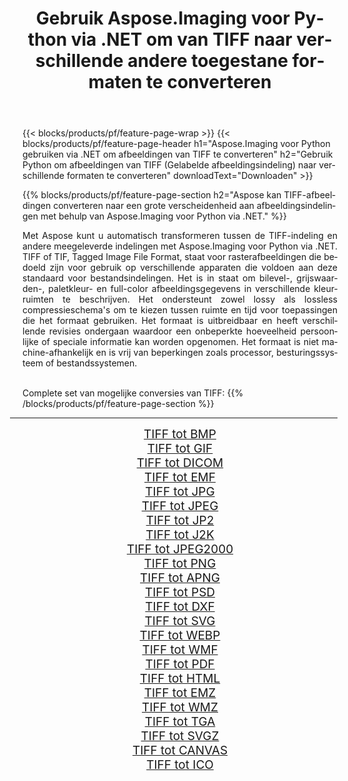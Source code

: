 ﻿---
title: Gebruik Aspose.Imaging voor Python via .NET om van TIFF naar verschillende andere toegestane formaten te converteren 
weight: 3920
url: /nl/python-net/conversion/from/tiff 
lang: nl
langdirlevel: 2
locales: zh-hans,ja,it,ru,de,es,fr,nl,id,lt,pl,pt,vi,tr,ko,zh-hant,ar,hi,th,sv,cs,uk,he
description: U kunt snel transformeren van TIFF(Gelabelde afbeeldingsindeling) naar verschillende formaten met behulp van Aspose.Imaging voor Python via .NET.
---

{{< blocks/products/pf/feature-page-wrap >}}
{{< blocks/products/pf/feature-page-header h1="Aspose.Imaging voor Python gebruiken via .NET om afbeeldingen van TIFF te converteren" h2="Gebruik Python om afbeeldingen van TIFF (Gelabelde afbeeldingsindeling) naar verschillende formaten te converteren" downloadText="Downloaden" >}}


{{% blocks/products/pf/feature-page-section  h2="Aspose kan TIFF-afbeeldingen converteren naar een grote verscheidenheid aan afbeeldingsindelingen met behulp van Aspose.Imaging voor Python via .NET." %}}
<p align=justify>Met Aspose kunt u automatisch transformeren tussen de TIFF-indeling en andere meegeleverde indelingen met Aspose.Imaging voor Python via .NET. TIFF of TIF, Tagged Image File Format, staat voor rasterafbeeldingen die bedoeld zijn voor gebruik op verschillende apparaten die voldoen aan deze standaard voor bestandsindelingen. Het is in staat om bilevel-, grijswaarden-, paletkleur- en full-color afbeeldingsgegevens in verschillende kleurruimten te beschrijven. Het ondersteunt zowel lossy als lossless compressieschema's om te kiezen tussen ruimte en tijd voor toepassingen die het formaat gebruiken. Het formaat is uitbreidbaar en heeft verschillende revisies ondergaan waardoor een onbeperkte hoeveelheid persoonlijke of speciale informatie kan worden opgenomen. Het formaat is niet machine-afhankelijk en is vrij van beperkingen zoals processor, besturingssysteem of bestandssystemen.</p>
<br/>
Complete set van mogelijke conversies van TIFF:
{{% /blocks/products/pf/feature-page-section %}}
<div class="container-fluid productfamilypage bg-gray">
    <div class="convertypes bg-gray agp-content section">
        <div class="container">
		<hr style="margin-left:-20px;"/>
		<div class="row other-converters" style="gap: 10px;font-size: 19px;text-align:center;">
		    <div class='col-md-2 other-converter remove-lp remove-rp'><a href="/imaging/nl/python-net/conversion/tiff-to-bmp" style="padding:15px;">TIFF tot BMP</a></div><div class='col-md-2 other-converter remove-lp remove-rp'><a href="/imaging/nl/python-net/conversion/tiff-to-gif" style="padding:15px;">TIFF tot GIF</a></div><div class='col-md-2 other-converter remove-lp remove-rp'><a href="/imaging/nl/python-net/conversion/tiff-to-dicom" style="padding:15px;">TIFF tot DICOM</a></div><div class='col-md-2 other-converter remove-lp remove-rp'><a href="/imaging/nl/python-net/conversion/tiff-to-emf" style="padding:15px;">TIFF tot EMF</a></div><div class='col-md-2 other-converter remove-lp remove-rp'><a href="/imaging/nl/python-net/conversion/tiff-to-jpg" style="padding:15px;">TIFF tot JPG</a></div><div class='col-md-2 other-converter remove-lp remove-rp'><a href="/imaging/nl/python-net/conversion/tiff-to-jpeg" style="padding:15px;">TIFF tot JPEG</a></div><div class='col-md-2 other-converter remove-lp remove-rp'><a href="/imaging/nl/python-net/conversion/tiff-to-jp2" style="padding:15px;">TIFF tot JP2</a></div><div class='col-md-2 other-converter remove-lp remove-rp'><a href="/imaging/nl/python-net/conversion/tiff-to-j2k" style="padding:15px;">TIFF tot J2K</a></div><div class='col-md-2 other-converter remove-lp remove-rp'><a href="/imaging/nl/python-net/conversion/tiff-to-jpeg2000" style="padding:15px;">TIFF tot JPEG2000</a></div><div class='col-md-2 other-converter remove-lp remove-rp'><a href="/imaging/nl/python-net/conversion/tiff-to-png" style="padding:15px;">TIFF tot PNG</a></div><div class='col-md-2 other-converter remove-lp remove-rp'><a href="/imaging/nl/python-net/conversion/tiff-to-apng" style="padding:15px;">TIFF tot APNG</a></div><div class='col-md-2 other-converter remove-lp remove-rp'><a href="/imaging/nl/python-net/conversion/tiff-to-psd" style="padding:15px;">TIFF tot PSD</a></div><div class='col-md-2 other-converter remove-lp remove-rp'><a href="/imaging/nl/python-net/conversion/tiff-to-dxf" style="padding:15px;">TIFF tot DXF</a></div><div class='col-md-2 other-converter remove-lp remove-rp'><a href="/imaging/nl/python-net/conversion/tiff-to-svg" style="padding:15px;">TIFF tot SVG</a></div><div class='col-md-2 other-converter remove-lp remove-rp'><a href="/imaging/nl/python-net/conversion/tiff-to-webp" style="padding:15px;">TIFF tot WEBP</a></div><div class='col-md-2 other-converter remove-lp remove-rp'><a href="/imaging/nl/python-net/conversion/tiff-to-wmf" style="padding:15px;">TIFF tot WMF</a></div><div class='col-md-2 other-converter remove-lp remove-rp'><a href="/imaging/nl/python-net/conversion/tiff-to-pdf" style="padding:15px;">TIFF tot PDF</a></div><div class='col-md-2 other-converter remove-lp remove-rp'><a href="/imaging/nl/python-net/conversion/tiff-to-html" style="padding:15px;">TIFF tot HTML</a></div><div class='col-md-2 other-converter remove-lp remove-rp'><a href="/imaging/nl/python-net/conversion/tiff-to-emz" style="padding:15px;">TIFF tot EMZ</a></div><div class='col-md-2 other-converter remove-lp remove-rp'><a href="/imaging/nl/python-net/conversion/tiff-to-wmz" style="padding:15px;">TIFF tot WMZ</a></div><div class='col-md-2 other-converter remove-lp remove-rp'><a href="/imaging/nl/python-net/conversion/tiff-to-tga" style="padding:15px;">TIFF tot TGA</a></div><div class='col-md-2 other-converter remove-lp remove-rp'><a href="/imaging/nl/python-net/conversion/tiff-to-svgz" style="padding:15px;">TIFF tot SVGZ</a></div><div class='col-md-2 other-converter remove-lp remove-rp'><a href="/imaging/nl/python-net/conversion/tiff-to-canvas" style="padding:15px;">TIFF tot CANVAS</a></div><div class='col-md-2 other-converter remove-lp remove-rp'><a href="/imaging/nl/python-net/conversion/tiff-to-ico" style="padding:15px;">TIFF tot ICO</a></div>
                </div>
        </div>
    </div>
</div>
<br/>

